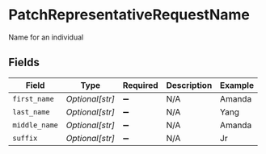 # PatchRepresentativeRequestName

Name for an individual


## Fields

| Field              | Type               | Required           | Description        | Example            |
| ------------------ | ------------------ | ------------------ | ------------------ | ------------------ |
| `first_name`       | *Optional[str]*    | :heavy_minus_sign: | N/A                | Amanda             |
| `last_name`        | *Optional[str]*    | :heavy_minus_sign: | N/A                | Yang               |
| `middle_name`      | *Optional[str]*    | :heavy_minus_sign: | N/A                | Amanda             |
| `suffix`           | *Optional[str]*    | :heavy_minus_sign: | N/A                | Jr                 |